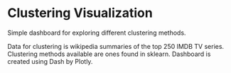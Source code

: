 # Clustering Visualization 
Simple dashboard for exploring different clustering methods.

Data for clustering is wikipedia summaries of the top 250 IMDB TV series. Clustering methods available are ones found in sklearn. Dashboard is created using Dash by Plotly.
